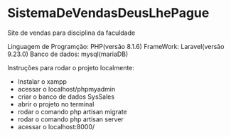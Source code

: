 # SistemaDeVendasDeusLhePague
Site de vendas para disciplina da faculdade

Linguagem de Programção: PHP(versão 8.1.6)
FrameWork: Laravel(versão 9.23.0)
Banco de dados: mysql(mariaDB)

Instruções para rodar o projeto localmente:
- Instalar o xampp
- acessar o localhost/phpmyadmin
- criar o banco de dados SysSales
- abrir o projeto no terminal
- rodar o comando php artisan migrate
- rodar o comando php artisan server
- acessar o localhost:8000/
